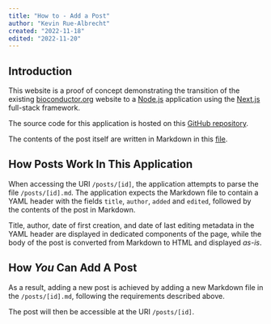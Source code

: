 ```yaml
---
title: "How to - Add a Post"
author: "Kevin Rue-Albrecht"
created: "2022-11-18"
edited: "2022-11-20"
---
```


## Introduction

This website is a proof of concept demonstrating the transition of the existing [bioconductor.org][bioconductor-org] website to a [Node.js][node-js] application using the [Next.js][next-js] full-stack framework.

The source code for this application is hosted on this [GitHub repository][github-repo].

The contents of the post itself are written in Markdown in this [file][github-post-file].

## How Posts Work In This Application

When accessing the URI `/posts/[id]`, the application attempts to parse the file `/posts/[id].md`.
The application expects the Markdown file to contain a YAML header with the fields `title`, `author`, `added` and `edited`,
followed by the contents of the post in Markdown.

Title, author, date of first creation, and date of last editing metadata in the YAML header are displayed in dedicated components of the page,
while the body of the post is converted from Markdown to HTML and displayed _as-is_.

## How _You_ Can Add A Post

As a result, adding a new post is achieved by adding a new Markdown file in the `/posts/[id].md`, following the requirements described above.

The post will then be accessible at the URI `/posts/[id]`.

<!-- Links -->

[bioconductor-org]: http://bioconductor.org/
[node-js]: https://nodejs.org
[next-js]: https://nextjs.org/
[github-repo]: https://github.com/kevinrue/bioconductor-website-react
[github-post-file]: https://github.com/kevinrue/bioconductor-website-next/blob/main/posts/example.md
